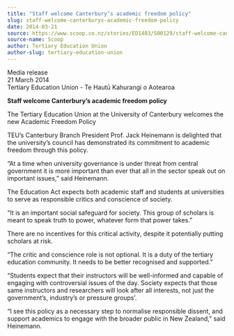 ```yaml
---
title: "Staff welcome Canterbury’s academic freedom policy"
slug: staff-welcome-canterburys-academic-freedom-policy
date: 2014-03-21
source: https://www.scoop.co.nz/stories/ED1403/S00129/staff-welcome-canterburys-academic-freedom-policy.htm
source-name: Scoop
author: Tertiary Education Union
author-slug: tertiary-education-union
---
```


<p>Media release<br>21 March 2014<br>Tertiary Education Union -
Te Hautū Kahurangi o Aotearoa</p>

<p><strong>Staff welcome
Canterbury’s academic freedom policy</strong></p>

<p>The
Tertiary Education Union at the University of Canterbury
welcomes the new Academic Freedom Policy</p>

<p>TEU’s
Canterbury Branch President Prof. Jack Heinemann is
delighted that the university’s council has demonstrated
its commitment to academic freedom through this
policy.</p>

<p>“At a time when university governance is under
threat from central government it is more important than
ever that all in the sector speak out on important
issues,” said Heinemann.</p>

<p>The Education Act expects both
academic staff and students at universities to serve as
responsible critics and conscience of society.</p>

<p>“It is an
important social safeguard for society. This group of
scholars is meant to speak truth to power, whatever form
that power takes.”</p>

<p>There are no incentives for this
critical activity, despite it potentially putting scholars
at risk.</p>

<p>“The critic and conscience role is not
optional. It is a duty of the tertiary education community.
It needs to be better recognised and supported.”</p>

<p>“Students expect that their instructors will be
well-informed and capable of engaging with controversial
issues of the day. Society expects that those same
instructors and researchers will look after all interests,
not just the government’s, industry’s or pressure
groups’.</p>

<p>“I see this policy as a necessary step to
normalise responsible dissent, and support academics to
engage with the broader public in New Zealand,” said
Heinemann.</p>

<p></p>